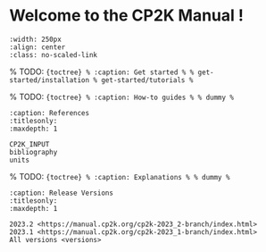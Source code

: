 # Welcome to the CP2K Manual !

```{image} _static/cp2k_manual_logo.png
:width: 250px
:align: center
:class: no-scaled-link
```

% TODO: `{toctree} % :caption: Get started % % get-started/installation % get-started/tutorials % `

% TODO: `{toctree} % :caption: How-to guides % % dummy % `

```{toctree}
:caption: References
:titlesonly:
:maxdepth: 1

CP2K_INPUT
bibliography
units
```

% TODO: `{toctree} % :caption: Explanations % % dummy % `

```{toctree}
:caption: Release Versions
:titlesonly:
:maxdepth: 1

2023.2 <https://manual.cp2k.org/cp2k-2023_2-branch/index.html>
2023.1 <https://manual.cp2k.org/cp2k-2023_1-branch/index.html>
All versions <versions>
```
